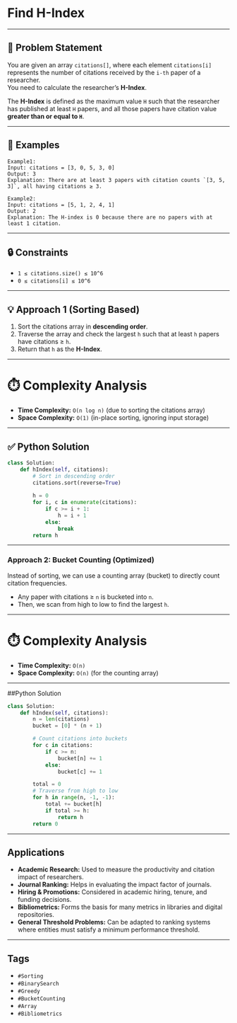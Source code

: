 # Find H-Index
---

## 📌 Problem Statement
You are given an array `citations[]`, where each element `citations[i]` represents the number of citations received by the `i-th` paper of a researcher.  
You need to calculate the researcher’s **H-Index**.

The **H-Index** is defined as the maximum value `H` such that the researcher has published at least `H` papers, and all those papers have citation value **greater than or equal to `H`**.

---

## 📝 Examples
```text
Example1:
Input: citations = [3, 0, 5, 3, 0]
Output: 3
Explanation: There are at least 3 papers with citation counts `[3, 5, 3]`, all having citations ≥ 3.

Example2:
Input: citations = [5, 1, 2, 4, 1]
Output: 2
Explanation: The H-index is 0 because there are no papers with at least 1 citation.
```
---

## 🔒 Constraints
- `1 ≤ citations.size() ≤ 10^6`  
- `0 ≤ citations[i] ≤ 10^6`

---

## 💡 Approach 1 (Sorting Based)
1. Sort the citations array in **descending order**.  
2. Traverse the array and check the largest `h` such that at least `h` papers have citations ≥ `h`.  
3. Return that `h` as the **H-Index**.

---
# ⏱️ Complexity Analysis

- **Time Complexity:** `O(n log n)` (due to sorting the citations array)  
- **Space Complexity:** `O(1)` (in-place sorting, ignoring input storage)  
---

## ✅ Python Solution
```python
class Solution:
    def hIndex(self, citations):
        # Sort in descending order
        citations.sort(reverse=True)
        
        h = 0
        for i, c in enumerate(citations):
            if c >= i + 1:
                h = i + 1
            else:
                break
        return h
```
---
### Approach 2: Bucket Counting (Optimized)
Instead of sorting, we can use a counting array (bucket) to directly count citation frequencies.  
- Any paper with citations ≥ `n` is bucketed into `n`.  
- Then, we scan from high to low to find the largest `h`.  
---

# ⏱️ Complexity Analysis
- **Time Complexity:** `O(n)`  
- **Space Complexity:** `O(n)` (for the counting array)  

---
##Python Solution
```python
class Solution:
    def hIndex(self, citations):
        n = len(citations)
        bucket = [0] * (n + 1)

        # Count citations into buckets
        for c in citations:
            if c >= n:
                bucket[n] += 1
            else:
                bucket[c] += 1

        total = 0
        # Traverse from high to low
        for h in range(n, -1, -1):
            total += bucket[h]
            if total >= h:
                return h
        return 0
```
---

## Applications
- **Academic Research:** Used to measure the productivity and citation impact of researchers.  
- **Journal Ranking:** Helps in evaluating the impact factor of journals.  
- **Hiring & Promotions:** Considered in academic hiring, tenure, and funding decisions.  
- **Bibliometrics:** Forms the basis for many metrics in libraries and digital repositories.  
- **General Threshold Problems:** Can be adapted to ranking systems where entities must satisfy a minimum performance threshold.  
---
## Tags
- `#Sorting`  
- `#BinarySearch`  
- `#Greedy`  
- `#BucketCounting`  
- `#Array`  
- `#Bibliometrics`  
